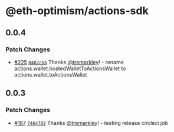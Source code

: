 # @eth-optimism/actions-sdk

## 0.0.4

### Patch Changes

- [#225](https://github.com/ethereum-optimism/actions/pull/225) [`0487c6b`](https://github.com/ethereum-optimism/actions/commit/0487c6b4b9c6f8fcd024bf6f8aa5c476888aa79b) Thanks [@tremarkley](https://github.com/tremarkley)! - rename actions.wallet.hostedWalletToActionsWallet to actions.wallet.toActionsWallet

## 0.0.3

### Patch Changes

- [#187](https://github.com/ethereum-optimism/actions/pull/187) [`7464702`](https://github.com/ethereum-optimism/actions/commit/7464702ff85718f3a1a6825b19164ff8de20e243) Thanks [@tremarkley](https://github.com/tremarkley)! - testing release circleci job
